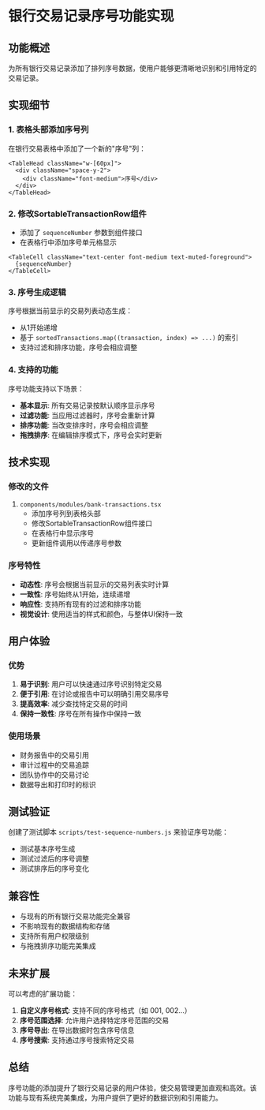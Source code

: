 # 银行交易记录序号功能实现

## 功能概述

为所有银行交易记录添加了排列序号数据，使用户能够更清晰地识别和引用特定的交易记录。

## 实现细节

### 1. 表格头部添加序号列

在银行交易表格中添加了一个新的"序号"列：

```tsx
<TableHead className="w-[60px]">
  <div className="space-y-2">
    <div className="font-medium">序号</div>
  </div>
</TableHead>
```

### 2. 修改SortableTransactionRow组件

- 添加了 `sequenceNumber` 参数到组件接口
- 在表格行中添加序号单元格显示

```tsx
<TableCell className="text-center font-medium text-muted-foreground">
  {sequenceNumber}
</TableCell>
```

### 3. 序号生成逻辑

序号根据当前显示的交易列表动态生成：

- 从1开始递增
- 基于 `sortedTransactions.map((transaction, index) => ...)` 的索引
- 支持过滤和排序功能，序号会相应调整

### 4. 支持的功能

序号功能支持以下场景：

- **基本显示**: 所有交易记录按默认顺序显示序号
- **过滤功能**: 当应用过滤器时，序号会重新计算
- **排序功能**: 当改变排序时，序号会相应调整
- **拖拽排序**: 在编辑排序模式下，序号会实时更新

## 技术实现

### 修改的文件

1. `components/modules/bank-transactions.tsx`
   - 添加序号列到表格头部
   - 修改SortableTransactionRow组件接口
   - 在表格行中显示序号
   - 更新组件调用以传递序号参数

### 序号特性

- **动态性**: 序号会根据当前显示的交易列表实时计算
- **一致性**: 序号始终从1开始，连续递增
- **响应性**: 支持所有现有的过滤和排序功能
- **视觉设计**: 使用适当的样式和颜色，与整体UI保持一致

## 用户体验

### 优势

1. **易于识别**: 用户可以快速通过序号识别特定交易
2. **便于引用**: 在讨论或报告中可以明确引用交易序号
3. **提高效率**: 减少查找特定交易的时间
4. **保持一致性**: 序号在所有操作中保持一致

### 使用场景

- 财务报告中的交易引用
- 审计过程中的交易追踪
- 团队协作中的交易讨论
- 数据导出和打印时的标识

## 测试验证

创建了测试脚本 `scripts/test-sequence-numbers.js` 来验证序号功能：

- 测试基本序号生成
- 测试过滤后的序号调整
- 测试排序后的序号变化

## 兼容性

- 与现有的所有银行交易功能完全兼容
- 不影响现有的数据结构和存储
- 支持所有用户权限级别
- 与拖拽排序功能完美集成

## 未来扩展

可以考虑的扩展功能：

1. **自定义序号格式**: 支持不同的序号格式（如 001, 002...）
2. **序号范围选择**: 允许用户选择特定序号范围的交易
3. **序号导出**: 在导出数据时包含序号信息
4. **序号搜索**: 支持通过序号搜索特定交易

## 总结

序号功能的添加提升了银行交易记录的用户体验，使交易管理更加直观和高效。该功能与现有系统完美集成，为用户提供了更好的数据识别和引用能力。 